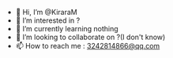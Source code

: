 - 👋 Hi, I’m @KiraraM
- 👀 I’m interested in ?
- 🌱 I’m currently learning nothing
- 💞️ I’m looking to collaborate on ?(I don't know)
- 📫 How to reach me : 3242814866@qq.com

<!---
KiraraM/KiraraM is a ✨ special ✨ repository because its `README.md` (this file) appears on your GitHub profile.
You can click the Preview link to take a look at your changes.
--->

